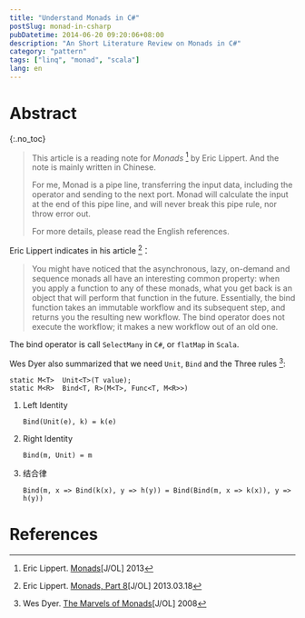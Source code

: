 ```yaml
---
title: "Understand Monads in C#"
postSlug: monad-in-csharp
pubDatetime: 2014-06-20 09:20:06+08:00
description: "An Short Literature Review on Monads in C#"
category: "pattern"
tags: ["linq", "monad", "scala"]
lang: en
---
```


# Abstract

{:.no_toc}

> This article is a reading note for _Monads_ [^EL13] by Eric Lippert.
> And the note is mainly written in Chinese.
>
> For me, Monad is a pipe line, transferring the input data,
> including the operator and sending to the next port. Monad will
> calculate the input at the end of this pipe line, and will
> never break this pipe rule, nor throw error out.
>
> For more details, please read the English references.

<!--more-->

Eric Lippert indicates in his article [^EL13-8]：

> You might have noticed that the asynchronous, lazy, on-demand and sequence monads all have an interesting common property: when you apply a function to any of these monads, what you get back is an object that will perform that function in the future. Essentially, the bind function takes an immutable workflow and its subsequent step, and returns you the resulting new workflow. The bind operator does not execute the workflow; it makes a new workflow out of an old one.

The bind operator is call `SelectMany` in `C#`, or `flatMap` in `Scala`.

Wes Dyer also summarized that we need `Unit`, `Bind` and the Three rules [^WD08]:

    static M<T>  Unit<T>(T value);
    static M<R>  Bind<T, R>(M<T>, Func<T, M<R>>)

1.  Left Identity

        Bind(Unit(e), k) = k(e)

2.  Right Identity

        Bind(m, Unit) = m

3.  结合律

        Bind(m, x => Bind(k(x), y => h(y)) = Bind(Bind(m, x => k(x)), y => h(y))

# References

[^EL13]: Eric Lippert. [Monads](http://ericlippert.com/category/monads)[J/OL] 2013
[^EL13-2]: Eric Lippert. [Monads, Part 2](http://ericlippert.com/2013/02/25/monads-part-two/)[J/OL] 2013.02.25
[^EL13-3]: Eric Lippert. [Monads, Part 3](http://ericlippert.com/2013/02/28/monads-part-three/)[J/OL] 2013.02.28
[^EL13-4]: Eric Lippert. [Monads, Part 4](http://ericlippert.com/2013/03/04/monads-part-four/)[J/OL] 2013.03.04
[^EL13-5]: Eric Lippert. [Monads, Part 5](http://ericlippert.com/2013/03/07/monads-part-five/)[J/OL] 2013.03.07
[^EL13-8]: Eric Lippert. [Monads, Part 8](http://ericlippert.com/2013/03/18/monads-part-eight/)[J/OL] 2013.03.18
[^EL13-10]: Eric Lippert. [Monads, Part 10](http://ericlippert.com/2013/03/25/monads-part-ten/)[J/OL] 2013.03.25
[^EL11]: Eric Lippert. [Answer to _Are there any connections between Haskell and LINQ?_](http://stackoverflow.com/a/4683716)[EB/OL]. StackOverflow.com 2011.01.13
[^WD08]: Wes Dyer. [The Marvels of Monads](http://blogs.msdn.com/b/wesdyer/archive/2008/01/11/the-marvels-of-monads.aspx)[J/OL] 2008
[^DC13]: Douglas Crockford. Monads and Gonads, in the Speech named _JavaScript the Good Parts_
[^ST13]: Stephen Toub. [Tasks, Monads, and LINQ](http://blogs.msdn.com/b/pfxteam/archive/2013/04/03/tasks-monads-and-linq.aspx)[J/OL] 2013
[^CH13]: 陈浩. [从面向对象的设计模式看软件设计](http://coolshell.cn/articles/8961.html)[J/OL] 2013
[^WL14]: 维基百科. [λ Calculus](https://en.wikipedia.org/wiki/Lambda_calculus)[J/OL] 2014
